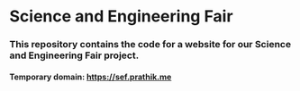 # Science and Engineering Fair
### This repository contains the code for a website for our Science and Engineering Fair project.
#### Temporary domain: https://sef.prathik.me
